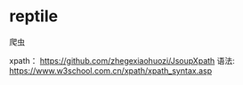 # reptile
爬虫


xpath：
https://github.com/zhegexiaohuozi/JsoupXpath
语法:
https://www.w3school.com.cn/xpath/xpath_syntax.asp
